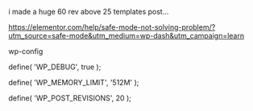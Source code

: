 i made a huge 60 rev above 25 templates post...

https://elementor.com/help/safe-mode-not-solving-problem/?utm_source=safe-mode&utm_medium=wp-dash&utm_campaign=learn

wp-config


define( 'WP_DEBUG', true );


define( 'WP_MEMORY_LIMIT', '512M' );

	
define( 'WP_POST_REVISIONS', 20 );
